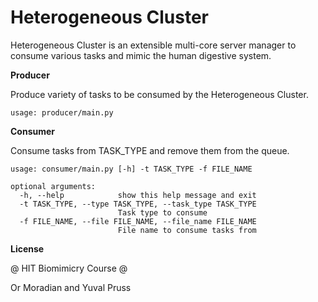 <h1>Heterogeneous Cluster</h1>

Heterogeneous Cluster is an extensible multi-core server manager to consume various tasks 
and mimic the human digestive system.

**Producer**

Produce variety of tasks to be consumed by the Heterogeneous Cluster.

```
usage: producer/main.py
```

**Consumer**

Consume tasks from TASK_TYPE and remove them from the queue.

```
usage: consumer/main.py [-h] -t TASK_TYPE -f FILE_NAME

optional arguments:
  -h, --help            show this help message and exit
  -t TASK_TYPE, --type TASK_TYPE, --task_type TASK_TYPE
                        Task type to consume
  -f FILE_NAME, --file FILE_NAME, --file_name FILE_NAME
                        File name to consume tasks from
```

**License**

@ HIT Biomimicry Course @

Or Moradian and Yuval Pruss
